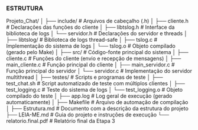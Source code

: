 
### ESTRUTURA


Projeto_Chat/
│
├── include/                      # Arquivos de cabeçalho (.h)
│   ├── cliente.h                 # Declarações das funções do cliente
│   ├── libtslog.h                # Interface da biblioteca de logs
│   └── servidor.h                # Declarações do servidor e threads
│
├── libtslog/                     # Biblioteca de logs thread-safe
│   ├── tslog.c                   # Implementação do sistema de logs
│   └── tslog.o                   # Objeto compilado (gerado pelo Make)
│
├── src/                          # Código-fonte principal do sistema
│   ├── cliente.c                 # Funções do cliente (envio e recepção de mensagens)
│   ├── main_cliente.c            # Função principal do cliente
│   ├── main_servidor.c           # Função principal do servidor
│   └── servidor.c                # Implementação do servidor multithread
│
├── testes/                       # Scripts e programas de teste
│   ├── test_chat.sh              # Script automatizado de teste com múltiplos clientes
│   ├── test_logging.c            # Teste do sistema de logs
│   └── test_logging.o            # Objeto compilado do teste
│
├── app.log                       # Log geral de execução (gerado automaticamente)
│
├── Makefile                      # Arquivo de automação de compilação
│
├── Estrutura.md                  # Documento com a descrição da estrutura do projeto
├── LEIA-ME.md                    # Guia do projeto e instruções de execução
└── relatorio.final.pdf           # Relatório final da Etapa 3


